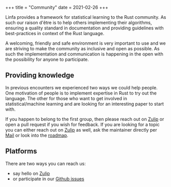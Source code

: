 +++
title = "Community"
date = 2021-02-26
+++

Linfa provides a framework for statistical learning to the Rust community. As such our raison d'être is to help others implementing their algorithms, ensuring a quality standard in documentation and providing guidelines with best-practices in context of the Rust language.

A welcoming, friendly and safe environment is very important to use and we are striving to make the community as inclusive and open as possible. As such the implementation and communication is happening in the open with the possibility for anyone to participate.

## Providing knowledge

In previous encounters we experienced two ways we could help people. One motivation of people is to implement expertise in Rust to try out the language. The other for those who want to get involved in statistical/machine learning and are looking for an interesting paper to start with.

If you happen to belong to the first group, then please reach out on [Zulip](https://rust-ml.zulip.org) or open a pull request if you wish for feedback. If you are looking for a topic you can either reach out on [Zulip](https://rust-ml.zulip.org) as well, ask the maintainer directly per [Mail](mailto:lorenz.schmidt@mailbox.org) or look into the [roadmap](https://github.com/rust-ml/linfa/issues/7).

## Platforms

There are two ways you can reach us:
 * say hello on [Zulip](https://rust-ml.zulip.org)
 * or participate in our [Github issues](https://github.com/rust-ml/linfa/issues)
